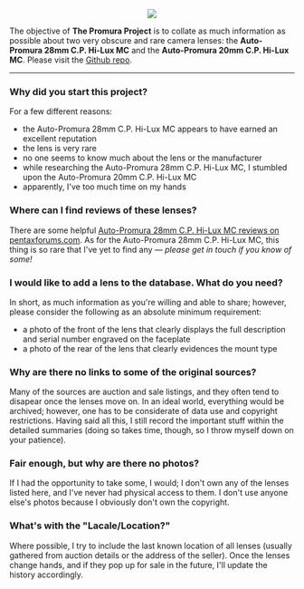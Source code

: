 <p align="center">
   <img src="https://user-images.githubusercontent.com/110672536/183131595-afeb1dec-1c84-436c-9a50-90468f9ec3ec.png">
</p>

<p>
   The objective of <b>The Promura Project</b> is to collate as much information as possible about two very obscure and rare camera lenses: the <b>Auto-Promura 28mm C.P. Hi-Lux MC</b> and the <b>Auto-Promura 20mm C.P. Hi-Lux MC</b>. Please visit the <a href="https://github.com/martbetz/The-Promura-Project/tree/main">Github repo</a>.

---

<h3>Why did you start this project?</h3>

For a few different reasons:

- the Auto-Promura 28mm C.P. Hi-Lux MC appears to have earned an excellent reputation
- the lens is very rare
- no one seems to know much about the lens or the manufacturer
- while researching the Auto-Promura 28mm C.P. Hi-Lux MC, I stumbled upon the Auto-Promura 20mm C.P. Hi-Lux MC 
- apparently, I've too much time on my hands

<h3>Where can I find reviews of these lenses?</h3>

There are some helpful [Auto-Promura 28mm C.P. Hi-Lux MC reviews on pentaxforums.com](https://www.pentaxforums.com/userreviews/auto-promura-28mm-2-8-c-p-hi-lux-mc.html). As for the Auto-Promura 28mm C.P. Hi-Lux MC, this thing is so rare that I've yet to find any — _please get in touch if you know of some!_

<h3>I would like to add a lens to the database. What do you need?</h3>

In short, as much information as you're willing and able to share; however, please consider the following as an absolute minimum requirement:

- a photo of the front of the lens that clearly displays the full description and serial number engraved on the faceplate
- a photo of the rear of the lens that clearly evidences the mount type

<h3>Why are there no links to some of the original sources?</h3>

Many of the sources are auction and sale listings, and they often tend to disapear once the lenses move on. In an ideal world, everything would be archived; however, one has to be considerate of data use and copyright restrictions. Having said all this, I still record the important stuff within the detailed summaries (doing so takes time, though, so I throw myself down on your patience).

<h3>Fair enough, but why are there no photos?</h3>

If I had the opportunity to take some, I would; I don't own any of the lenses listed here, and I've never had physical access to them. I don't use anyone else's photos because I obviously don't own the copyright.

<h3>What's with the "Lacale/Location?"</h3>

Where possible, I try to include the last known location of all lenses (usually gathered from auction details or the address of the seller). Once the lenses change hands, and if they pop up for sale in the future, I'll update the history accordingly.
